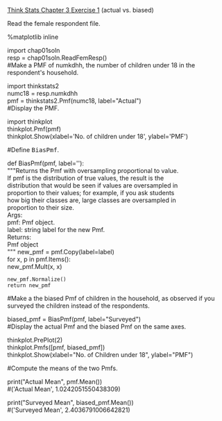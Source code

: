 [Think Stats Chapter 3 Exercise 1](http://greenteapress.com/thinkstats2/html/thinkstats2004.html#toc31) (actual vs. biased)

Read the female respondent file.  

%matplotlib inline  

import chap01soln  
resp = chap01soln.ReadFemResp()  
#Make a PMF of numkdhh, the number of children under 18 in the respondent's household.  

import thinkstats2  
numc18 = resp.numkdhh  
pmf = thinkstats2.Pmf(numc18, label="Actual")  
#Display the PMF.  

import thinkplot  
thinkplot.Pmf(pmf)  
thinkplot.Show(xlabel='No. of children under 18', ylabel='PMF')  

#Define <tt>BiasPmf</tt>.  

def BiasPmf(pmf, label=''):  
    """Returns the Pmf with oversampling proportional to value.  
​
    If pmf is the distribution of true values, the result is the  
    distribution that would be seen if values are oversampled in  
    proportion to their values; for example, if you ask students  
    how big their classes are, large classes are oversampled in  
    proportion to their size.  
​
    Args:  
      pmf: Pmf object.  
      label: string label for the new Pmf.  
​
     Returns:  
       Pmf object  
    """
    new_pmf = pmf.Copy(label=label)  
​
    for x, p in pmf.Items():  
        new_pmf.Mult(x, x)  
        
    new_pmf.Normalize()  
    return new_pmf  
#Make a the biased Pmf of children in the household, as observed if you surveyed the children instead of the respondents.

biased_pmf = BiasPmf(pmf, label="Surveyed")  
#Display the actual Pmf and the biased Pmf on the same axes.  

thinkplot.PrePlot(2)  
thinkplot.Pmfs([pmf, biased_pmf])  
thinkplot.Show(xlabel="No. of Children under 18", ylabel="PMF")   

#Compute the means of the two Pmfs.

print("Actual Mean", pmf.Mean())  
#('Actual Mean', 1.0242051550438309)

print("Surveyed Mean", biased_pmf.Mean())  
#('Surveyed Mean', 2.4036791006642821)
